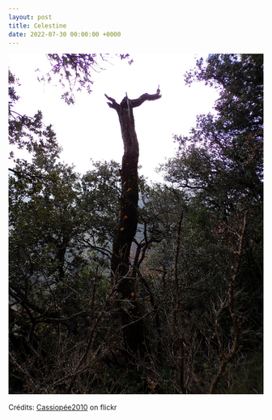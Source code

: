 ```yaml
---
layout: post
title: Celestine
date: 2022-07-30 00:00:00 +0000
---
```


![Celestine](/images/2022-07-30.jpg)

Crédits: [Cassiopée2010](https://www.flickr.com/people/cmoi30/) on flickr
